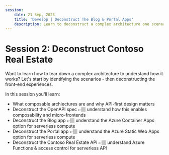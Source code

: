 ```yaml
---
session:
    date: 21 Sep, 2023
    title: 'Develop | Deconstruct The Blog & Portal Apps'
    description: Learn to deconstruct a complex architecture one scenario at a time. Understand API-first design and micro-frontends usage in this sample.
---
```


# Session 2: Deconstruct Contoso Real Estate 

Want to learn how to tear down a complex architecture to understand how it works? Let's start by identifying the scenarios - then deconstructing the front-end experiences.

In this session you'll learn:
 - What composable archiectures are and why API-first design matters
 - Deconstruct the OpenAPI spec 👉🏽 understand how this enables composability and micro-frontends
 - Deconstruct the Blog app 👉🏽 understand the Azure Container Apps option for serverless compute
 - Deconstruct the Portal app 👉🏽 understand the Azure Static Web Apps option for serverless compute
 - Deconstruct the Contoso Real Estate API 👉🏽 understand Azure Functions & access control for serverless API
